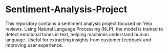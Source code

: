 # Sentiment-Analysis-Project
This repository contains a sentiment analysis project focused on Yelp reviews. Using Natural Language Processing (NLP), the model is trained to detect emotional tones in text, helping machines understand human language. Useful for extracting insights from customer feedback and improving user experience.

